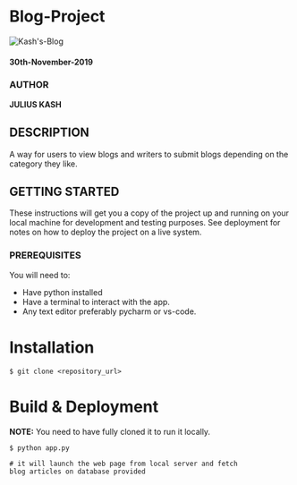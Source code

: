 # Blog-Project

![Kash's-Blog](https://www.kenyanvibe.com/wp-content/uploads/2019/10/blog.jpg)


#### 30th-November-2019

### AUTHOR

**JULIUS KASH**

## DESCRIPTION

A way for users to view blogs and writers to submit blogs depending on the category they like.

## GETTING STARTED

These instructions will get you a copy of the project up and running on your local machine for development and testing purposes. See deployment for notes on how to deploy the project on a live system.

### PREREQUISITES

You will need to:

-   Have python installed
-   Have a terminal to interact with the app.
-   Any text editor preferably pycharm or vs-code.

Installation
========

    $ git clone <repository_url>


Build & Deployment
========

**NOTE:** You need to have fully cloned it to run it locally.


    $ python app.py 

    # it will launch the web page from local server and fetch 
    blog articles on database provided
